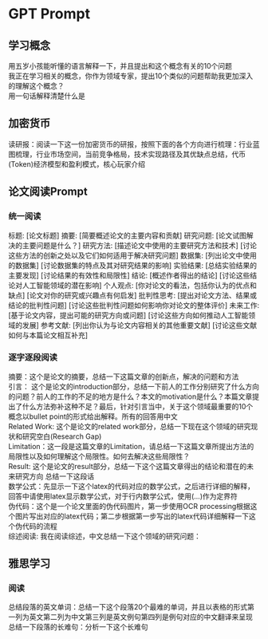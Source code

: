# GPT Prompt
## 学习概念
用五岁小孩能听懂的语言解释一下，并且提出和这个概念有关的10个问题   
我正在学习相关的概念，你作为领域专家，提出10个类似的问题帮助我更加深入的理解这个概念？    
用一句话解释清楚什么是     
## 加密货币
读研报：阅读一下这一份加密货币的研报，按照下面的各个方向进行梳理：行业蓝图梳理，行业市场空间，当前竞争格局，技术实现路径及其优缺点总结，代币(Token)经济模型和盈利模式，核心玩家介绍
## 论文阅读Prompt
### 统一阅读
标题: [论文标题]
摘要: [简要概述论文的主要内容和贡献]
研究问题: [论文试图解决的主要问题是什么？]
研究方法:
[描述论文中使用的主要研究方法和技术]
[讨论这些方法的创新之处以及它们如何适用于解决研究问题]
数据集:
[列出论文中使用的数据集]
[讨论数据集的特点及其对研究结果的影响]
实验结果:
[总结实验结果的主要发现]
[讨论结果的有效性和局限性]
结论:
[概述作者得出的结论]
[讨论这些结论对人工智能领域的潜在影响]
个人观点:
[你对论文的看法，包括你认为的优点和缺点]
[论文对你的研究或兴趣点有何启发]
批判性思考:
[提出对论文方法、结果或结论的批判性问题]
[讨论这些批判性问题如何影响你对论文的整体评价]
未来工作:
[基于论文内容，提出可能的研究方向或问题]
[讨论这些方向如何推动人工智能领域的发展]
参考文献:
[列出你认为与论文内容相关的其他重要文献]
[讨论这些文献如何与本篇论文相互补充]


### 逐字逐段阅读
摘要：这个是论文的摘要，总结一下这篇文章的创新点，解决的问题和方法  
引言： 这个是论文的introduction部分，总结一下前人的工作分别研究了什么方向的问题？前人的工作的不足的地方是什么？本文的motivation是什么？本篇文章提出了什么方法弥补这种不足？最后，针对引言当中，关于这个领域最重要的10个概念以bullet point的形式给出解释。所有的回答用中文    
Related Work: 这个是论文的related work部分，总结一下现在这个领域的研究现状和研究空白(Research Gap)    
Limitation：这一段是这篇文章的Limitation，请总结一下这篇文章所提出方法的局限性以及如何理解这个局限性。如何去解决这些局限性？  
Result: 这个是论文的result部分，总结一下这个这篇文章得出的结论和潜在的未来研究方向 
总结一下这段话     
数学公式：先显示一下这个latex的代码对应的数学公式，之后进行详细的解释，回答中请使用latex显示数学公式，对于行内数学公式，使用(...)作为定界符      
伪代码：这个是一个论文里面的伪代码图片，第一步使用OCR processing根据这个图片写出对应的latex代码；第二步根据第一步写出的latex代码详细解释一下这个伪代码的流程   
综述阅读: 我在阅读综述，中文总结一下这个领域的研究问题：   
## 雅思学习
### 阅读
总结段落的英文单词：总结一下这个段落20个最难的单词，并且以表格的形式第一列为英文第二列为中文第三列是英文例句第四列是例句对应的中文翻译来呈现
总结一下段落的长难句：分析一下这个长难句   
